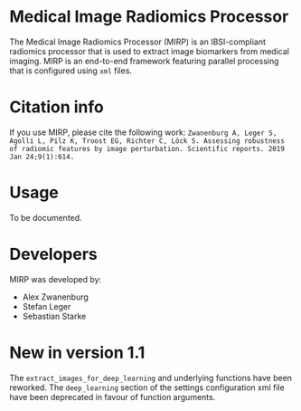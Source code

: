 # Medical Image Radiomics Processor

The Medical Image Radiomics Processor (MIRP) is an IBSI-compliant radiomics processor that is used to extract image biomarkers from medical imaging. MIRP is an end-to-end framework featuring parallel processing that is configured using `xml` files.

# Citation info
If you use MIRP, please cite the following work:
```Zwanenburg A, Leger S, Agolli L, Pilz K, Troost EG, Richter C, Löck S. Assessing robustness of radiomic features by image perturbation. Scientific reports. 2019 Jan 24;9(1):614.```

# Usage
To be documented.

# Developers

MIRP was developed by:
* Alex Zwanenburg
* Stefan Leger
* Sebastian Starke

# New in version 1.1
The `extract_images_for_deep_learning` and underlying functions have been reworked. The `deep_learning` section of the settings configuration xml file have been deprecated in favour of function arguments.